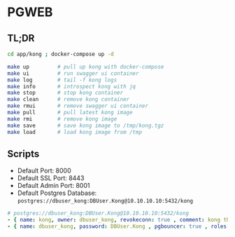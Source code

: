 # PGWEB


## TL;DR

```bash
cd app/kong ; docker-compose up -d
```

```bash
make up         # pull up kong with docker-compose
make ui         # run swagger ui container
make log        # tail -f kong logs
make info       # introspect kong with jq
make stop       # stop kong container
make clean      # remove kong container
make rmui       # remove swagger ui container
make pull       # pull latest kong image
make rmi        # remove kong image
make save       # save kong image to /tmp/kong.tgz
make load       # load kong image from /tmp
```


## Scripts

* Default Port: 8000
* Default SSL Port: 8443
* Default Admin Port: 8001
* Default Postgres Database: `postgres://dbuser_kong:DBUser.Kong@10.10.10.10:5432/kong` 

```yaml
# postgres://dbuser_kong:DBUser.Kong@10.10.10.10:5432/kong
- { name: kong, owner: dbuser_kong, revokeconn: true , comment: kong the api gateway database }
- { name: dbuser_kong, password: DBUser.Kong , pgbouncer: true , roles: [ dbrole_admin ] }
```

